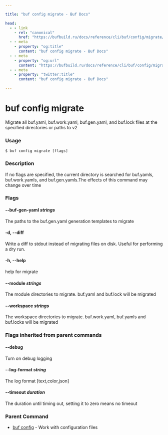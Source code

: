 ```yaml
---

title: "buf config migrate - Buf Docs"

head:
  - - link
    - rel: "canonical"
      href: "https://bufbuild.ru/docs/reference/cli/buf/config/migrate/"
  - - meta
    - property: "og:title"
      content: "buf config migrate - Buf Docs"
  - - meta
    - property: "og:url"
      content: "https://bufbuild.ru/docs/reference/cli/buf/config/migrate/"
  - - meta
    - property: "twitter:title"
      content: "buf config migrate - Buf Docs"

---
```


# buf config migrate

Migrate all buf.yaml, buf.work.yaml, buf.gen.yaml, and buf.lock files at the specified directories or paths to v2

### Usage

```console
$ buf config migrate [flags]
```

### Description

If no flags are specified, the current directory is searched for buf.yamls, buf.work.yamls, and buf.gen.yamls.The effects of this command may change over time

### Flags

#### \--buf-gen-yaml _strings_

The paths to the buf.gen.yaml generation templates to migrate

#### \-d, --diff

Write a diff to stdout instead of migrating files on disk. Useful for performing a dry run.

#### \-h, --help

help for migrate

#### \--module _strings_

The module directories to migrate. buf.yaml and buf.lock will be migrated

#### \--workspace _strings_

The workspace directories to migrate. buf.work.yaml, buf.yamls and buf.locks will be migrated

### Flags inherited from parent commands

#### \--debug

Turn on debug logging

#### \--log-format _string_

The log format \[text,color,json\]

#### \--timeout _duration_

The duration until timing out, setting it to zero means no timeout

### Parent Command

- [buf config](../) - Work with configuration files
